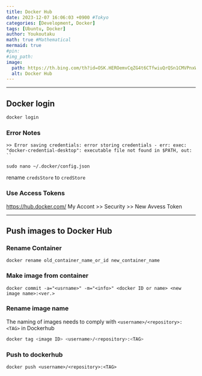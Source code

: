 ```yaml
---
title: Docker Hub
date: 2023-12-07 16:06:03 +0900 #Tokyo
categories: [Development, Docker]
tags: [Ubuntu, Docker]
author: Youkoutaku
math: true #Mathematical
mermaid: true
#pin: 
#img_path: 
image:
  path: https://th.bing.com/th?id=OSK.HEROemvCqZG4t6CTfwiuQrQSn1CMVPnxWezRLUVR0MFHKZc&w=472&h=280&c=13&rs=2&o=6&pid=SANGAM
  alt: Docker Hub
---
```

---

## Docker login
```bash
docker login
```

### Error Notes
```
>> Error saving credentials: error storing credentials - err: exec: "docker-credential-desktop": executable file not found in $PATH, out: `` 
```

```
sudo nano ~/.docker/config.json
```
rename `credsStore` to `credStore`

### Use Access Tokens
https://hub.docker.com/
My Accont >> Security >> New Avvess Token

---
## Push images to Docker Hub
### Rename Container 
```
docker rename old_container_name_or_id new_container_name
```

### Make image from container 
```
docker commit -a="<usrname>" -m="<info>" <docker ID or name> <new image name>:<ver.>
```

### Rename image name
The naming of images needs to comply with `<username>/<repository>:<TAG>` in Dockerhub

```bash
docker tag <image ID> <username>/<repository>:<TAG>
```

### Push to dockerhub
```
docker push <username>/<repository>:<TAG>
```
